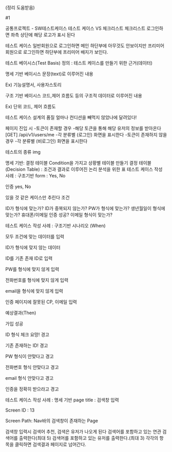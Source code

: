 (정리 도움받음)

#1

공통프로젝트 - SW테스트케이스
테스트 케이스 VS 체크리스트
체크리스트
로그인하면 좌측 상단에 해당 로고가 표시 된다

테스트 케이스
일반회원으로 로그인하면 메인 하단부에 아무것도 안보이지만 프리미어 회원으로 로그인하면 하단부에 프리미어 배지가 보인다.

테스트 베이시스(Test Basis)
정의 : 테스트 케이스를 만들기 위한 근거(데이터)

명세 기반 베이시스
문장(text)로 이루어진 내용

Ex) 기능설명서, 사용자스토리

구조 기반 베이시스
코드,제어 흐름도 등의 구조적 데이터로 이루어진 내용

Ex) 단위 코드, 제어 흐름도

테스트 케이스 설계의 품질
얼마나 컨디션을 빼먹지 않았나에 달려있다!

페이지 진입 시 -토큰이 존재할 경우 -해당 토큰을 통해 해당 유저의 정보를 받아온다
[GET] /api/v1/users/me -각 분류별 (로그인) 화면을 표시한다 -토큰이 존재하지 않을 경우 -각 분류별 (비로그인) 화면을 표시한다

테스트의 종류
img

명세 기반: 결정 테이블
Condition을 가지고 상황별 테이블 만들기
결정 테이블(Decision Table) : 조건과 결과로 이루어진 논리 분석을 위한 표
테스트 케이스 작성 사례 : 구조기반
form : Yes, No

인증 yes, No

있을 것 같은 케이스만 추린다
조건

ID가 형식에 맞는가?
ID가 중복되지 않는가?
PW가 형식에 맞는가?
생년월일이 형식에 맞는가?
휴대폰/이메일 인증 성공?
이메일 형식이 맞는가?

테스트 케이스 작성 사례 : 구조기반
시나리오 (When)

모두 조건에 맞는 데이터를 입력

ID가 형식에 맞지 않는 데이터

ID를 기존 존재 ID로 입력

PW를 형식에 맞지 않게 입력

전화번호를 형식에 맞지 않게 입력

email을 형식에 맞지 않게 입력

인증 페이지에 잘못된 CP, 이메일 입력

예상결과(Then)

가입 성공

ID 형식 체크 요망! 경고

기존 존재하는 ID! 경고

PW 형식이 안맞다고 경고

전화변호 형식 안맞다고 경고

email 형식 안맞다고 경고

인증을 정확히 받으라고 경고

테스트 케이스 작성 사례 : 명세 기반
page title : 검색창 입력

Screen ID : 13

Screen Path: Nav바의 검색창이 존재하는 Page

검색창 입력시 검색어 추천, 검색은 유저가 나오게 된다
검색어를 포함하고 있는 연관 검색어를 출력한다(최대 5)
검색어를 포함하고 있는 유저를 출력한다.(최대 3)
각각의 항목을 클릭하면 검색결과 페이지로 넘어간다.
